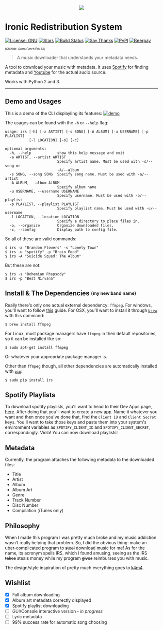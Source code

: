 <div align="center"><img src ="http://i.imgur.com/VbsyTe7.png" /></div>

Ironic Redistribution System
===

[![License: GNU](https://img.shields.io/badge/license-gnu-yellow.svg?style=flat-square)](http://www.gnu.org/licenses/gpl.html)
[![Stars](https://img.shields.io/github/stars/kepoorhampond/irs.svg?style=flat-square)](https://github.com/kepoorhampond/irs/stargazers)
[![Build Status](https://img.shields.io/travis/kepoorhampond/irs/master.svg?style=flat-square)](https://travis-ci.org/kepoorhampond/irs)
[![Say Thanks](https://img.shields.io/badge/say-thanks-ff69b4.svg?style=flat-square)](https://saythanks.io/to/kepoorhampond)
[![PyPI](https://img.shields.io/badge/pypi-irs-blue.svg?style=flat-square)](https://pypi.python.org/pypi/irs)
[![Beerpay](https://beerpay.io/kepoorhampond/irs/badge.svg?style=flat-square)](https://beerpay.io/kepoorhampond/irs)

<sup><sub>(Shields: Gotta Catch Em All)</sub></sup>

> A music downloader that understands your metadata needs.

A tool to download your music with metadata. It uses [Spotify](https://www.spotify.com/) for finding metadata and [Youtube](https://www.youtube.com/) for the actual audio source.

Works with Python 2 and 3.
___

## Demo and Usages

This is a demo of the CLI displayling its features:
[![demo](https://asciinema.org/a/105993.png)](https://asciinema.org/a/105993?autoplay=1)

The usages can be found with the `-h` or `--help` flag:
```
usage: irs [-h] [-a ARTIST] [-s SONG] [-A ALBUM] [-u USERNAME] [-p PLAYLIST]
           [-l LOCATION] [-o] [-c]

optional arguments:
  -h, --help            show this help message and exit
  -a ARTIST, --artist ARTIST
                        Specify artist name. Must be used with -s/--song or
                        -A/--album
  -s SONG, --song SONG  Specify song name. Must be used with -a/--artist
  -A ALBUM, --album ALBUM
                        Specify album name
  -u USERNAME, --username USERNAME
                        Specify username. Must be used with -p/--playlist
  -p PLAYLIST, --playlist PLAYLIST
                        Specify playlist name. Must be used with -u/--username
  -l LOCATION, --location LOCATION
                        Specify a directory to place files in.
  -o, --organize        Organize downloaded files.
  -c, --config          Display path to config file.
```

So all of these are valid commands:
```
$ irs -a "Brandon Flowers" -s "Lonely Town"
$ irs -u "spotify" -p "Brain Food"
$ irs -A "Suicide Squad: The Album"
```
But these are not:
```
$ irs -s "Bohemian Rhapsody"
$ irs -p "Best Nirvana"
```

## Install & The Dependencies <sub><sup>(my new band name)</sub></sup>

Really there's only one actual external dependency: `ffmpeg`. For windows, you'll want to follow [this](http://www.wikihow.com/Install-FFmpeg-on-Windows) guide. For OSX, you'll want to install it through [`brew`](https://brew.sh/) with this command:
```
$ brew install ffmpeg
```
For Linux, most package managers have `ffmpeg` in their default repositories, so it can be installed like so:
```
$ sudo apt-get install ffmpeg
```
Or whatever your appropriate package manager is.

Other than `ffmpeg` though, all other dependencies are automatically installed with [`pip`](https://pip.pypa.io/en/stable/):
```
$ sudo pip install irs
```

## Spotify Playlists

To download spotify playlists, you'll want to head to their Dev Apps page, [here](https://developer.spotify.com/my-applications/). After doing that you'll want to create a new app. Name it whatever you want and then once you've done that, find the `Client ID` and `Client Secret` keys. You'll want to take those keys and paste them into your system's environment variables as `SPOTIFY_CLIENT_ID` and `SPOTIFY_CLIENT_SECRET`, correspondingly. Viola! You can now download playlists!

## Metadata

Currently, the program attaches the following metadata to the downloaded files:
 - Title
 - Artist
 - Album
 - Album Art
 - Genre
 - Track Number
 - Disc Number
 - Compilation (iTunes only)

## Philosophy

When I made this program I was pretty much broke and my music addiction wasn't really helping that problem. So, I did the obvious thing: make an uber-complicated program to ~~steal~~ download music for me! As for the name, its acronym spells IRS, which I found amusing, seeing as the IRS ~~takes~~ steals money while my program ~~gives~~ reimburses you with music.

The design/style inspiration of pretty much everything goes to [k4m4](https://github.com/k4m4).

## Wishlist

 - [x] Full album downloading
 - [x] Album art metadata correctly displayed
 - [x] Spotify playlist downloading
 - [ ] GUI/Console interactive version - *in progress*
 - [ ] Lyric metadata
 - [ ] 99% success rate for automatic song choosing
